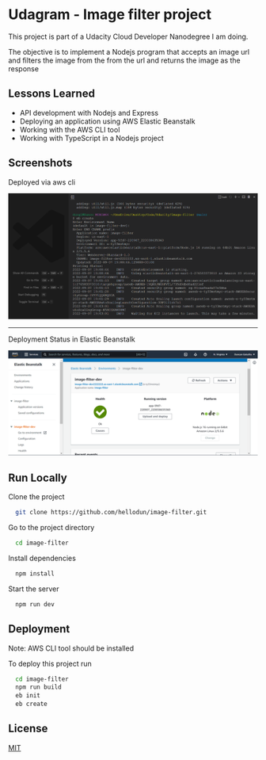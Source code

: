 # Udagram - Image filter project

This project is part of a Udacity Cloud Developer Nanodegree I am doing.

The objective is to implement a Nodejs program that accepts an image url and filters the image from the from the url and returns the image as the response

## Lessons Learned

- API development with Nodejs and Express
- Deploying an application using AWS Elastic Beanstalk
- Working with the AWS CLI tool
- Working with TypeScript in a Nodejs project

## Screenshots

Deployed via aws cli

![Deploy via CLI](https://raw.githubusercontent.com/hellodun/image-filter/main/deployment_screenshots/eb_create_cli.png)

---

Deployment Status in Elastic Beanstalk

![Deploy via CLI](https://raw.githubusercontent.com/hellodun/image-filter/main/deployment_screenshots/eb_deplotmentStatus.png)

## Run Locally

Clone the project

```bash
  git clone https://github.com/hellodun/image-filter.git
```

Go to the project directory

```bash
  cd image-filter
```

Install dependencies

```bash
  npm install
```

Start the server

```bash
  npm run dev
```

## Deployment

Note: AWS CLI tool should be installed

To deploy this project run

```bash
  cd image-filter
  npm run build
  eb init
  eb create
```

## License

[MIT](https://choosealicense.com/licenses/mit/)
